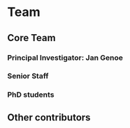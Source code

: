 # Team


## Core Team

### Principal Investigator: Jan Genoe

### Senior Staff

### PhD students


## Other contributors

